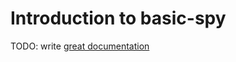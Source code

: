 # Introduction to basic-spy

TODO: write [great documentation](http://jacobian.org/writing/what-to-write/)
